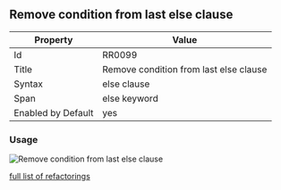 ## Remove condition from last else clause

Property | Value
--- | ---
Id|RR0099
Title|Remove condition from last else clause
Syntax|else clause
Span|else keyword
Enabled by Default|yes

### Usage

![Remove condition from last else clause](../../images/refactorings/RemoveConditionFromLastElse.png)

[full list of refactorings](Refactorings.md)